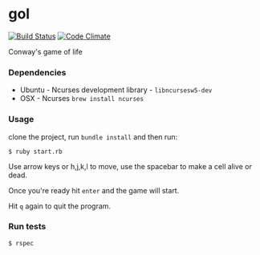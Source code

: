 # gol
[![Build Status](https://travis-ci.org/aalvarado/gol.svg?branch=master)](https://travis-ci.org/aalvarado/gol)
[![Code Climate](https://codeclimate.com/github/aalvarado/gol/badges/gpa.svg)](https://codeclimate.com/github/aalvarado/gol)

Conway's game of life

### Dependencies
* Ubuntu - Ncurses development library - `libncursesw5-dev`
* OSX - Ncurses `brew install ncurses`
### Usage

clone the project, run `bundle install` and then run:

```
$ ruby start.rb
```

Use arrow keys or h,j,k,l to move, use the spacebar to make a cell alive or dead.

Once you're ready hit `enter` and the game will start.

Hit `q` again to quit the program.

### Run tests

```
$ rspec
```
